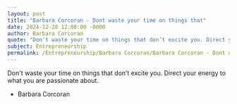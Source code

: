 ```yaml
---
layout: post
title: "Barbara Corcoran - Dont waste your time on things that"
date: 2024-12-28 12:00:00 -0000
author: Barbara Corcoran
quote: "Don't waste your time on things that don’t excite you. Direct your energy to what you are passionate about."
subject: Entrepreneurship
permalink: /Entrepreneurship/Barbara Corcoran/Barbara Corcoran - Dont waste your time on things that
---
```


Don't waste your time on things that don’t excite you. Direct your energy to what you are passionate about.

- Barbara Corcoran
